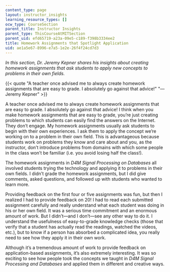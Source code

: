 ```yaml
---
content_type: page
layout: instructor_insights
learning_resource_types: []
ocw_type: CourseSection
parent_title: Instructor Insights
parent_type: ThisCourseAtMITSection
parent_uid: efd65719-a23a-09e5-c189-f398b3334ee2
title: Homework Assignments that Spotlight Application
uid: ae1a5e67-8996-e7a5-1e2e-26f4f24cd7d3
---
```


_In this section, Dr. Jeremy Kepner shares his insights about creating homework assignments that ask students to apply new concepts to problems in their own fields._

{{< quote "A teacher once advised me to always create homework assignments that are easy to grade. I absolutely go against that advice!" "— Jeremy Kepner" >}}

A teacher once advised me to always create homework assignments that are easy to grade. I absolutely go against that advice! I think when you make homework assignments that are easy to grade, you’re just creating problems to which students can easily find the answers on the Internet. They don’t engage. My homework assignments usually ask students to begin with their own experiences. I ask them to apply the concept we’re working on to a problem in their own field. This is advantageous because students work on problems they know and care about and you, as the instructor, don’t introduce problems from domains with which some people in the class won’t be familiar (i.e. you avoid losing half the class!).

The homework assignments in _D4M Signal Processing on Databases_ all involved students trying the technology and applying it to problems in their own fields. I didn’t grade the homework assignments, but I did give comments, asked questions, and followed up with students who wanted to learn more.

Providing feedback on the first four or five assignments was fun, but then I realized I had to provide feedback on 20! I had to read each submitted assignment carefully and really understand what each student was doing in his or her own field. It was a serious time commitment and an enormous amount of work. But I didn’t—and I don’t—see any other way to do it. I understand the usefulness of easy-to-grade knowledge checks (those that verify that a student has actually read the readings, watched the videos, etc.), but to know if a person has absorbed a complicated idea, you really need to see how they apply it in their own work.

Although it’s a tremendous amount of work to provide feedback on application-based assignments, it’s also extremely interesting. It was so exciting to see how people took the concepts we taught in _D4M Signal Processing and Databases_ and applied them in different and creative ways.
